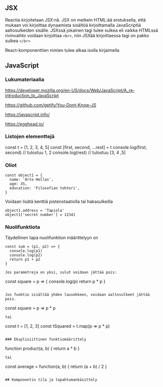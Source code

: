 ## JSX

Reactia kirjoitetaan JSX:nä. JSX on melkein HTML:ää erotuksella, että mukaan voi kirjoittaa dynaamista sisältöä kirjoittamalla JavaScriptiä aaltosulkeiden sisälle. JSXssä jokainen tagi tulee sulkea eli vaikka HTMLssä rivinvaihto voidaan kirjoittaa ```<br>```, niin JSXää kirjoittaessa tagi on pakko sulkea ```</br>```

React-komponenttien nimien tulee alkaa isolla kirjaimella


## JavaScript

### Lukumateriaalia

https://developer.mozilla.org/en-US/docs/Web/JavaScript/A_re-introduction_to_JavaScript

https://github.com/getify/You-Dont-Know-JS

https://javascript.info/

https://egghead.io/

### Listojen elementtejä
const t = [1, 2, 3, 4, 5]
const [first, second, ...rest] = t
console.log(first, second)  // tulostuu 1, 2
console.log(rest)          // tulostuu [3, 4 ,5]

### Oliot 
```
const object1 = {
  name: 'Arto Hellas',
  age: 35,
  education: 'Filosofian tohtori',
}
```

Voidaan lisätä kenttiä pistenotaatiolla tai hakasulkeilla
```
object1.address = 'Tapiola'
object1['secret number'] = 12341
```

### Nuolifunktiota

Täydellinen tapa nuolifunktion määrittelyyn on 

```
const sum = (p1, p2) => {
  console.log(p1)
  console.log(p2)
  return p1 + p2
}

Jos parametreja on yksi, sulut voidaan jättää pois:
```
const square = p => {
  console.log(p)
  return p * p
}
```

Jos funktio sisältää yhden lausekkeen, voidaan aaltosulkeet jättää pois.
```
const square = p => p * p
```
tai
```
const t = [1, 2, 3]
const tSquared = t.map(p => p * p)
```

### Eksplisiittinen funktiomäärittely

```
function product(a, b) {
  return a * b
}
```
tai
```
const average = function(a, b) {
  return (a + b) / 2
}
```

## Komponentin tila ja tapahtumankäsittely